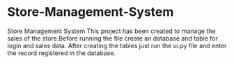 # Store-Management-System
Store Management System
This project has been created to manage the sales of the store.Before running the file create an database and table for login and sales data.
After creating the tables just run the ui.py file and enter the record registered in the database. 
